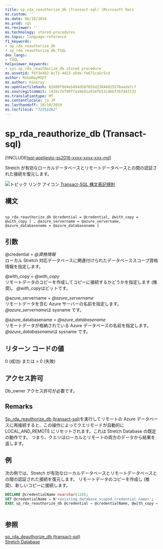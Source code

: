 ```yaml
---
title: sp_rda_reauthorize_db (Transact-sql) |Microsoft Docs
ms.custom: ''
ms.date: 06/10/2016
ms.prod: sql
ms.reviewer: ''
ms.technology: stored-procedures
ms.topic: language-reference
f1_keywords:
- sp_rda_reauthorize_db
- sp_rda_reauthorize_db_TSQL
dev_langs:
- TSQL
helpviewer_keywords:
- sys.sp_rda_reauthorize_db stored procedure
ms.assetid: f6f3e4b2-8c72-4d23-a5de-fe671ca5c5cd
author: MikeRayMSFT
ms.author: mikeray
ms.openlocfilehash: 01809f0d4eb494d58f035d23846025578aada7c7
ms.sourcegitcommit: c426c7ef99ffaa9e91a93ef653cd6bf3bfd42132
ms.translationtype: MT
ms.contentlocale: ja-JP
ms.lasthandoff: 10/10/2019
ms.locfileid: "72251262"
---
```

# <a name="syssp_rda_reauthorize_db-transact-sql"></a>sp_rda_reauthorize_db (Transact-sql)
[!INCLUDE[tsql-appliesto-ss2016-xxxx-xxxx-xxx-md](../../includes/tsql-appliesto-ss2016-xxxx-xxxx-xxx-md.md)]

  Stretch が有効なローカルデータベースとリモートデータベースとの間の認証された接続を復元します。  
  
 ![トピック リンク アイコン](../../database-engine/configure-windows/media/topic-link.gif "トピック リンク アイコン") [Transact-SQL 構文表記規則](../../t-sql/language-elements/transact-sql-syntax-conventions-transact-sql.md)  
  
## <a name="syntax"></a>構文  
  
```  
  
sp_rda_reauthorize_db @credential = @credential, @with_copy = @with_copy [ , @azure_servername = @azure_servername, @azure_databasename = @azure_databasename ]  
```  
  
## <a name="arguments"></a>引数  
 @credential = *\@資格情報*  
 ローカル Stretch 対応データベースに関連付けられたデータベーススコープ資格情報を指定します。  
  
 @with_copy = *\@with_copy*  
 リモートデータのコピーを作成してコピーに接続するかどうかを指定します (推奨)。 *\@with_copy*はビットです。  
  
 @azure_servername = *\@azure_servername*  
 リモートデータを含む Azure サーバーの名前を指定します。 *\@azure_servername*は sysname です。  
  
 @azure_databasename = *\@azure_databasename*  
 リモートデータが格納されている Azure データベースの名前を指定します。 *\@azure_databasename*は sysname です。  
  
## <a name="return-code-values"></a>リターン コードの値  
 0 (成功) または > 0 (失敗)  
  
## <a name="permissions"></a>アクセス許可  
 Db_owner アクセス許可が必要です。  
  
## <a name="remarks"></a>Remarks  
 [Sp_rda_reauthorize_db (transact-sql)](../../relational-databases/system-stored-procedures/sys-sp-rda-reauthorize-db-transact-sql.md)を実行してリモートの Azure データベースに再接続すると、この操作によってクエリモードが自動的に LOCAL_AND_REMOTE にリセットされます。これは Stretch Database の既定の動作です。 つまり、クエリはローカルとリモートの両方のデータから結果を返します。  
  
## <a name="example"></a>例  
 次の例では、Stretch が有効なローカルデータベースとリモートデータベースとの間の認証された接続を復元します。 リモートデータのコピーを作成し (推奨)、新しいコピーに接続します。  
  
```sql  
DECLARE @credentialName nvarchar(128);   
SET @credentialName = N'<existing_database_scoped_credential_name>';   
EXEC sp_rda_reauthorize_db @credential = @credentialName, @with_copy = 1;  
  
```  
  
## <a name="see-also"></a>参照  
 [sp_rda_deauthorize_db &#40;transact-sql&#41; ](../../relational-databases/system-stored-procedures/sys-sp-rda-deauthorize-db-transact-sql.md)   
 [Stretch Database](../../sql-server/stretch-database/stretch-database.md)  
  
  
